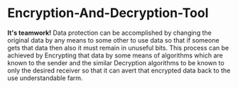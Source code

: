 # Encryption-And-Decryption-Tool
**It's teamwork!**
Data protection can be accomplished by changing the original data by any means to some other to use data so that if someone gets that data then also it must remain in unuseful bits. This process can be achieved by Encrypting that data by some means of algorithms which are known to the sender and the similar Decryption algorithms to be known to only the desired receiver so that it can avert that encrypted data back to the use understandable farm.
